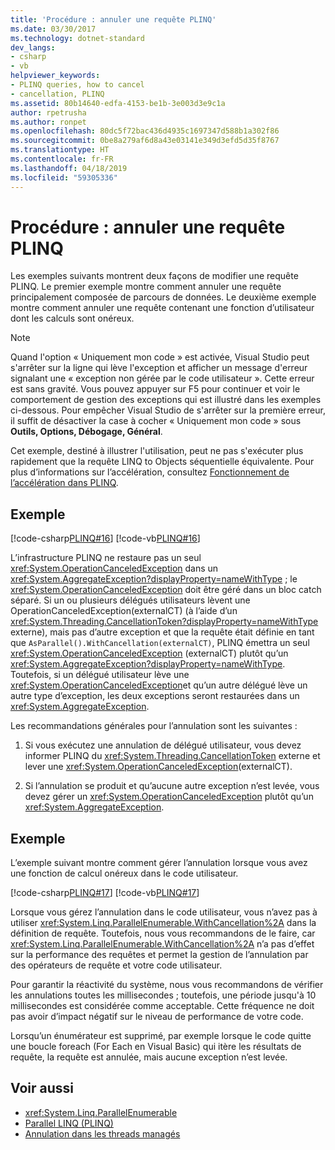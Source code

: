 ```yaml
---
title: 'Procédure : annuler une requête PLINQ'
ms.date: 03/30/2017
ms.technology: dotnet-standard
dev_langs:
- csharp
- vb
helpviewer_keywords:
- PLINQ queries, how to cancel
- cancellation, PLINQ
ms.assetid: 80b14640-edfa-4153-be1b-3e003d3e9c1a
author: rpetrusha
ms.author: ronpet
ms.openlocfilehash: 80dc5f72bac436d4935c1697347d588b1a302f86
ms.sourcegitcommit: 0be8a279af6d8a43e03141e349d3efd5d35f8767
ms.translationtype: HT
ms.contentlocale: fr-FR
ms.lasthandoff: 04/18/2019
ms.locfileid: "59305336"
---
```

# <a name="how-to-cancel-a-plinq-query"></a>Procédure : annuler une requête PLINQ
Les exemples suivants montrent deux façons de modifier une requête PLINQ. Le premier exemple montre comment annuler une requête principalement composée de parcours de données. Le deuxième exemple montre comment annuler une requête contenant une fonction d’utilisateur dont les calculs sont onéreux.  
  
> [!NOTE]
>  Quand l'option « Uniquement mon code » est activée, Visual Studio peut s'arrêter sur la ligne qui lève l'exception et afficher un message d'erreur signalant une « exception non gérée par le code utilisateur ». Cette erreur est sans gravité. Vous pouvez appuyer sur F5 pour continuer et voir le comportement de gestion des exceptions qui est illustré dans les exemples ci-dessous. Pour empêcher Visual Studio de s'arrêter sur la première erreur, il suffit de désactiver la case à cocher « Uniquement mon code » sous **Outils, Options, Débogage, Général**.  
>   
>  Cet exemple, destiné à illustrer l'utilisation, peut ne pas s'exécuter plus rapidement que la requête LINQ to Objects séquentielle équivalente. Pour plus d’informations sur l’accélération, consultez [Fonctionnement de l’accélération dans PLINQ](../../../docs/standard/parallel-programming/understanding-speedup-in-plinq.md).  
  
## <a name="example"></a>Exemple  
 [!code-csharp[PLINQ#16](../../../samples/snippets/csharp/VS_Snippets_Misc/plinq/cs/plinqsamples.cs#16)]
 [!code-vb[PLINQ#16](../../../samples/snippets/visualbasic/VS_Snippets_Misc/plinq/vb/plinqsnippets1.vb#16)]  
  
 L’infrastructure PLINQ ne restaure pas un seul <xref:System.OperationCanceledException> dans un <xref:System.AggregateException?displayProperty=nameWithType> ; le <xref:System.OperationCanceledException> doit être géré dans un bloc catch séparé. Si un ou plusieurs délégués utilisateurs lèvent une OperationCanceledException(externalCT) (à l’aide d’un <xref:System.Threading.CancellationToken?displayProperty=nameWithType> externe), mais pas d’autre exception et que la requête était définie en tant que `AsParallel().WithCancellation(externalCT)`, PLINQ émettra un seul <xref:System.OperationCanceledException> (externalCT) plutôt qu’un <xref:System.AggregateException?displayProperty=nameWithType>. Toutefois, si un délégué utilisateur lève une <xref:System.OperationCanceledException>et qu’un autre délégué lève un autre type d’exception, les deux exceptions seront restaurées dans un <xref:System.AggregateException>.  
  
 Les recommandations générales pour l’annulation sont les suivantes :  
  
1. Si vous exécutez une annulation de délégué utilisateur, vous devez informer PLINQ du <xref:System.Threading.CancellationToken> externe et lever une <xref:System.OperationCanceledException>(externalCT).  
  
2. Si l’annulation se produit et qu’aucune autre exception n’est levée, vous devez gérer un <xref:System.OperationCanceledException> plutôt qu’un <xref:System.AggregateException>.  
  
## <a name="example"></a>Exemple  
 L’exemple suivant montre comment gérer l’annulation lorsque vous avez une fonction de calcul onéreux dans le code utilisateur.  
  
 [!code-csharp[PLINQ#17](../../../samples/snippets/csharp/VS_Snippets_Misc/plinq/cs/plinqsamples.cs#17)]
 [!code-vb[PLINQ#17](../../../samples/snippets/visualbasic/VS_Snippets_Misc/plinq/vb/plinqsnippets1.vb#17)]  
  
 Lorsque vous gérez l’annulation dans le code utilisateur, vous n’avez pas à utiliser <xref:System.Linq.ParallelEnumerable.WithCancellation%2A> dans la définition de requête. Toutefois, nous vous recommandons de le faire, car <xref:System.Linq.ParallelEnumerable.WithCancellation%2A> n’a pas d’effet sur la performance des requêtes et permet la gestion de l’annulation par des opérateurs de requête et votre code utilisateur.  
  
 Pour garantir la réactivité du système, nous vous recommandons de vérifier les annulations toutes les millisecondes ; toutefois, une période jusqu'à 10 millisecondes est considérée comme acceptable. Cette fréquence ne doit pas avoir d’impact négatif sur le niveau de performance de votre code.  
  
 Lorsqu’un énumérateur est supprimé, par exemple lorsque le code quitte une boucle foreach (For Each en Visual Basic) qui itère les résultats de requête, la requête est annulée, mais aucune exception n’est levée.  
  
## <a name="see-also"></a>Voir aussi

- <xref:System.Linq.ParallelEnumerable>
- [Parallel LINQ (PLINQ)](../../../docs/standard/parallel-programming/parallel-linq-plinq.md)
- [Annulation dans les threads managés](../../../docs/standard/threading/cancellation-in-managed-threads.md)
